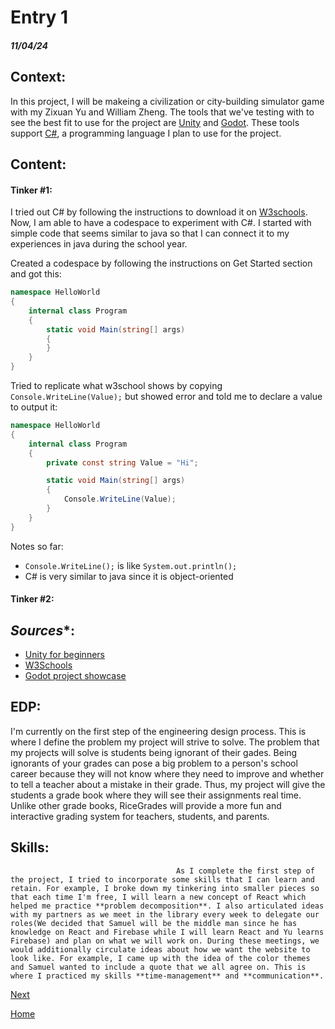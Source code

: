 # Entry 1
##### 11/04/24

## **Context**:
In this project, I will be makeing a civilization or city-building simulator game with my Zixuan Yu and William Zheng. The tools that we've testing with to see the best fit to use for the project are [Unity](https://unity.com/) and [Godot](https://godotengine.org/). These tools support [C#](https://www.w3schools.com/cs/index.php), a programming language I plan to use for the project.             

## **Content**:

#### **Tinker #1**:

I tried out C# by following the instructions to download it on [W3schools](https://www.w3schools.com/cs/index.php). Now, I am able to have a codespace to experiment with C#. I started with simple code that seems similar to java so that I can connect it to my experiences in java during the school year.


Created a codespace by following the instructions on Get Started section and got this:
```C#
namespace HelloWorld
{
    internal class Program
    {
        static void Main(string[] args)
        {
        }
    }
}
```
Tried to replicate what w3school shows by copying `Console.WriteLine(Value);` but showed error and told me to declare a value to output it:
```C#
namespace HelloWorld
{
    internal class Program
    {
        private const string Value = "Hi";

        static void Main(string[] args)
        {
            Console.WriteLine(Value);
        }
    }
}
```
Notes so far:
* `Console.WriteLine();` is like `System.out.println();`
* C# is very similar to java since it is object-oriented

#### **Tinker #2**:


## *Sources**:

* [Unity for beginners](https://www.youtube.com/watch?v=XtQMytORBmM)
* [W3Schools](https://www.w3schools.com/cs/index.php)
* [Godot project showcase](https://godotengine.org/showcase/)

## **EDP**:

I'm currently on the first step of the engineering design process. This is where I define the problem my project will strive to solve.                                           The problem that my projects will solve is students being ignorant of their gades. Being ignorants of your grades can pose a big problem to a person's school career because they will not know where they need to improve and whether to tell a teacher about a mistake in their grade. Thus, my project will give the students a grade book where they will see their assignments real time. Unlike other grade books, RiceGrades will provide a more fun and interactive grading system for teachers, students, and parents.

## **Skills**:

                                         As I complete the first step of the project, I tried to incorporate some skills that I can learn and retain. For example, I broke down my tinkering into smaller pieces so that each time I'm free, I will learn a new concept of React which helped me practice **problem decomposition**. I also articulated ideas with my partners as we meet in the library every week to delegate our roles(We decided that Samuel will be the middle man since he has knowledge on React and Firebase while I will learn React and Yu learns Firebase) and plan on what we will work on. During these meetings, we would additionally circulate ideas about how we want the website to look like. For example, I came up with the idea of the color themes and Samuel wanted to include a quote that we all agree on. This is where I practiced my skills **time-management** and **communication**.

[Next](entry02.md)

[Home](../README.md)
